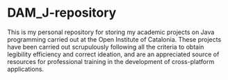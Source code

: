 # DAM_J-repository
This is my personal repository for storing my academic projects on Java programming carried out at the Open Institute of Catalonia. These projects have been carried out scrupulously following all the criteria to obtain legibility efficiency and correct ideation, and are an appreciated source of resources for professional training in the development of cross-platform applications.
